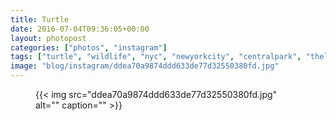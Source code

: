 ```yaml
---
title: Turtle
date: 2016-07-04T09:36:05+00:00
layout: photopost
categories: ["photos", "instagram"]
tags: ["turtle", "wildlife", "nyc", "newyorkcity", "centralpark", "thelake", "lake"]
image: "blog/instagram/ddea70a9874ddd633de77d32550380fd.jpg"
---
```


<figure class="photo photo--square">
  {{< img src="ddea70a9874ddd633de77d32550380fd.jpg" alt="" caption="" >}}

</figure>


